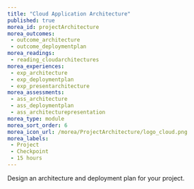 ```yaml
---
title: "Cloud Application Architecture"
published: true
morea_id: projectArchitecture
morea_outcomes:
 - outcome_architecture
 - outcome_deploymentplan
morea_readings:	
 - reading_cloudarchitectures
morea_experiences:
 - exp_architecture
 - exp_deploymentplan
 - exp_presentarchitecture
morea_assessments:
 - ass_architecture
 - ass_deploymentplan
 - ass_architecturepresentation
morea_type: module
morea_sort_order: 6
morea_icon_url: /morea/ProjectArchitecture/logo_cloud.png
morea_labels:
 - Project
 - Checkpoint
 - 15 hours
---
```

Design an architecture and deployment plan for your project.